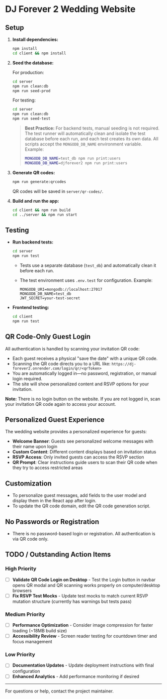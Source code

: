 # DJ Forever 2 Wedding Website

## Setup

1. **Install dependencies:**

   ```sh
   npm install
   cd client && npm install
   ```

2. **Seed the database:**

   For production:

   ```sh
   cd server
   npm run clean:db
   npm run seed-prod
   ```

   For testing:

   ```sh
   cd server
   npm run clean:db
   npm run seed-test
   ```

   > **Best Practice:** For backend tests, manual seeding is not required. The test runner will automatically clean and isolate the test database before each run, and each test creates its own data.
   > All scripts accept the `MONGODB_DB_NAME` environment variable. Example:
   >
   > ```sh
   > MONGODB_DB_NAME=test_db npm run print:users
   > MONGODB_DB_NAME=djforever2 npm run print:users
   > ```

3. **Generate QR codes:**

   ```sh
   npm run generate:qrcodes
   ```

   QR codes will be saved in `server/qr-codes/`.

4. **Build and run the app:**

   ```sh
   cd client && npm run build
   cd ../server && npm run start
   ```

## Testing

- **Run backend tests:**

  ```sh
  cd server
  npm run test
  ```

  - Tests use a separate database (`test_db`) and automatically clean it before each run.
  - The test environment uses `.env.test` for configuration. Example:

    ```env
    MONGODB_URI=mongodb://localhost:27017
    MONGODB_DB_NAME=test_db
    JWT_SECRET=your-test-secret
    ```

- **Frontend testing:**

  ```sh
  cd client
  npm run test
  ```

## QR Code-Only Guest Login

All authentication is handled by scanning your invitation QR code:

- Each guest receives a physical "save the date" with a unique QR code.
- Scanning the QR code directs you to a URL like:
  `https://dj-forever2.onrender.com/login/qr/<qrToken>`
- You are automatically logged in—no password, registration, or manual login required.
- The site will show personalized content and RSVP options for your invitation.

**Note:** There is no login button on the website. If you are not logged in, scan your invitation QR code again to access your account.

## Personalized Guest Experience

The wedding website provides a personalized experience for guests:

- **Welcome Banner**: Guests see personalized welcome messages with their name upon login
- **Custom Content**: Different content displays based on invitation status
- **RSVP Access**: Only invited guests can access the RSVP section
- **QR Prompt**: Clear instructions guide users to scan their QR code when they try to access restricted areas

## Customization

- To personalize guest messages, add fields to the user model and display them in the React app after login.
- To update the QR code domain, edit the QR code generation script.

## No Passwords or Registration

- There is no password-based login or registration. All authentication is via QR code only.

## TODO / Outstanding Action Items

### High Priority

- [ ] **Validate QR Code Login on Desktop** - Test the Login button in navbar opens QR modal and QR scanning works properly on computer/desktop browsers
- [ ] **Fix RSVP Test Mocks** - Update test mocks to match current RSVP mutation structure (currently has warnings but tests pass)

### Medium Priority

- [ ] **Performance Optimization** - Consider image compression for faster loading (~18MB build size)
- [ ] **Accessibility Review** - Screen reader testing for countdown timer and focus management

### Low Priority

- [ ] **Documentation Updates** - Update deployment instructions with final configuration
- [ ] **Enhanced Analytics** - Add performance monitoring if desired

---

For questions or help, contact the project maintainer.
